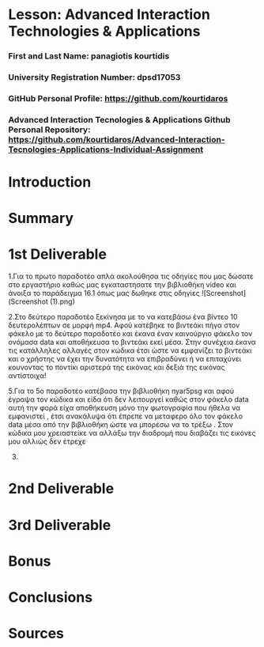 # Lesson: Advanced Interaction Technologies & Applications

### First and Last Name: panagiotis kourtidis
### University Registration Number: dpsd17053
### GitHub Personal Profile: https://github.com/kourtidaros
### Advanced Interaction Tecnologies & Applications Github Personal Repository: https://github.com/kourtidaros/Advanced-Interaction-Tecnologies-Applications-Individual-Assignment

# Introduction

# Summary


# 1st Deliverable
1.Για το πρωτο παραδοτέο απλά ακολούθησα τις οδηγίες που μας δώσατε στο εργαστήριο καθώς μας εγκαταστησατε την βιβλιοθήκη video και άνοιξα το παράδειγμα 16.1 όπως μας δωθηκε στις οδηγίες
![Screenshot](Screenshot (1).png)

2.Στο δεύτερο παραδοτέο ξεκίνησα με το να κατεβάσω ένα βίντεο 10 δευτερολέπτων σε μορφή mp4. Αφού κατέβηκε το βιντεάκι πήγα στον φάκελο με το δεύτερο παραδοτέο και έκανα έναν καινούργιο φάκελο τον ονόμασα data και αποθήκευσα το βιντεάκι εκεί μέσα. Στην συνέχεια έκανα τις κατάλληλες αλλαγές στον κώδικα έτσι ώστε να εμφανίζει το βιντεάκι και ο χρήστης να έχει την δυνατότητα να επιβραδύνει ή να επιταχύνει κουνοντας το ποντίκι αριστερά της εικόνας και δεξιά της εικόνας αντίστοιχα!

5.Για το 5ο παραδοτέο κατέβασα την βιβλιοθήκη nyar5psg και αφού έγραψα τον κώδικα και είδα ότι δεν λειτουργεί καθώς στον φάκελο data αυτή την φορά είχα αποθήκευση μόνο την φωτογραφία που ήθελα να εμφανιστεί , έτσι ανακάλυψα ότι έπρεπε να μεταφερο όλο τον φάκελο data μέσα από την βιβλιοθήκη ώστε να μπορέσω να το τρέξω .
Στον κώδικα μου χρειαστείκε να αλλάξω την διαδρομή που διαβάζει τις εικόνες μου αλλιώς δεν έτρεχε

3. 


# 2nd Deliverable




# 3rd Deliverable 



# Bonus 


# Conclusions


# Sources
